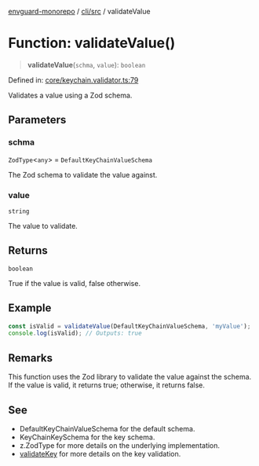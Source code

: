 [envguard-monorepo](../../../index.md) / [cli/src](../index.md) / validateValue

# Function: validateValue()

> **validateValue**(`schma`, `value`): `boolean`

Defined in: [core/keychain.validator.ts:79](https://github.com/amannirala13/envguard/blob/4950c98cca85182ffffac01eaa251b63d00a5e89/packages/cli/src/core/keychain.validator.ts#L79)

Validates a value using a Zod schema.

## Parameters

### schma

`ZodType`\<`any`\> = `DefaultKeyChainValueSchema`

The Zod schema to validate the value against.

### value

`string`

The value to validate.

## Returns

`boolean`

True if the value is valid, false otherwise.

## Example

```ts
const isValid = validateValue(DefaultKeyChainValueSchema, 'myValue');
console.log(isValid); // Outputs: true
```

## Remarks

This function uses the Zod library to validate the value against the schema.
If the value is valid, it returns true; otherwise, it returns false.

## See

- DefaultKeyChainValueSchema for the default schema.
- KeyChainKeySchema for the key schema.
- z.ZodType for more details on the underlying implementation.
- [validateKey](validateKey.md) for more details on the key validation.
